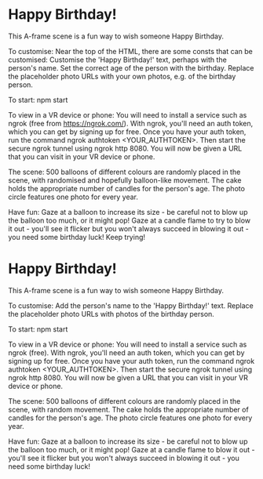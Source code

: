 # Happy Birthday! #

This A-frame scene is a fun way to wish someone Happy Birthday.

To customise:
Near the top of the HTML, there are some consts that can be customised:
Customise the 'Happy Birthday!' text, perhaps with the person's name.
Set the correct age of the person with the birthday.
Replace the placeholder photo URLs with your own photos, e.g. of the birthday person.

To start:
npm start

To view in a VR device or phone:
You will need to install a service such as ngrok (free from https://ngrok.com/).
With ngrok, you'll need an auth token, which you can get by signing up for free.
Once you have your auth token, run the command ngrok authtoken <YOUR_AUTHTOKEN>.
Then start the secure ngrok tunnel using ngrok http 8080.
You will now be given a URL that you can visit in your VR device or phone.

The scene:
500 balloons of different colours are randomly placed in the scene, with randomised and hopefully balloon-like movement.
The cake holds the appropriate number of candles for the person's age.
The photo circle features one photo for every year.

Have fun:
Gaze at a balloon to increase its size - be careful not to blow up the balloon too much, or it might pop!
Gaze at a candle flame to try to blow it out - you'll see it flicker but you won't always succeed in blowing it out - you need some birthday luck! Keep trying!
# Happy Birthday! #

This A-frame scene is a fun way to wish someone Happy Birthday.

To customise:
Add the person's name to the 'Happy Birthday!' text.
Replace the placeholder photo URLs with photos of the birthday person.

To start:
npm start

To view in a VR device or phone:
You will need to install a service such as ngrok (free).
With ngrok, you'll need an auth token, which you can get by signing up for free.
Once you have your auth token, run the command ngrok authtoken <YOUR_AUTHTOKEN>.
Then start the secure ngrok tunnel using ngrok http 8080.
You will now be given a URL that you can visit in your VR device or phone.

The scene:
500 balloons of different colours are randomly placed in the scene, with random movement.
The cake holds the appropriate number of candles for the person's age.
The photo circle features one photo for every year.

Have fun:
Gaze at a balloon to increase its size - be careful not to blow up the balloon too much, or it might pop!
Gaze at a candle flame to blow it out - you'll see it flicker but you won't always succeed in blowing it out - you need some birthday luck!
